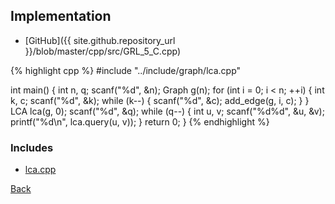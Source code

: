 

## Implementation

- [GitHub]({{ site.github.repository_url }}/blob/master/cpp/src/GRL_5_C.cpp)

{% highlight cpp %}
#include "../include/graph/lca.cpp"

int main() {
  int n, q;
  scanf("%d", &n);
  Graph g(n);
  for (int i = 0; i < n; ++i) {
    int k, c;
    scanf("%d", &k);
    while (k--) {
      scanf("%d", &c);
      add_edge(g, i, c);
    }
  }
  LCA lca(g, 0);
  scanf("%d", &q);
  while (q--) {
    int u, v;
    scanf("%d%d", &u, &v);
    printf("%d\n", lca.query(u, v));
  }
  return 0;
}
{% endhighlight %}

### Includes

- [lca.cpp](../include/graph/lca)

[Back](..)
